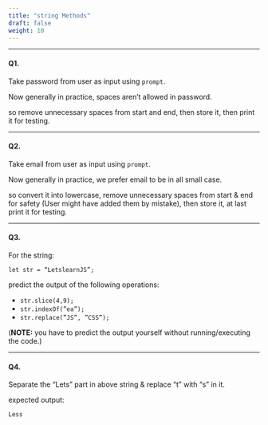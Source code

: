 ```yaml
---
title: "string Methods"
draft: false
weight: 10
---
```


---

#### Q1.

Take password from user as input using `prompt`.

Now generally in practice, spaces aren’t allowed in password.

so remove unnecessary spaces from start and end, then store it, then print it for testing.

---

#### Q2.

Take email from user as input using `prompt`.

Now generally in practice, we prefer email to be in all small case.

so convert it into lowercase, remove unnecessary spaces from start & end for safety (User might have added them by mistake), then store it, at last print it for testing.

---

#### Q3.

For the string:

`let str = “LetslearnJS”;`

predict the output of the following operations:

- `str.slice(4,9);`
- `str.indexOf(”ea”);`
- `str.replace(”JS”, ”CSS”);` 

(**NOTE:** you have to predict the output yourself without running/executing the code.)

---

#### Q4.

Separate the “Lets” part in above string & replace “t” with “s” in it.

expected output:

```jsx
Less
```